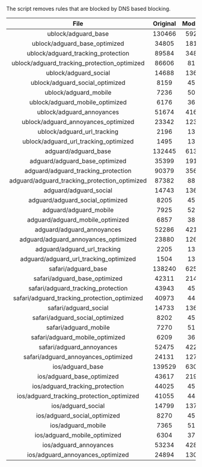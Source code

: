 The script removes rules that are blocked by DNS based blocking.


| File | Original | Modified |
|:----:|:-----:|:-----:|
| ublock/adguard_base | 130466 | 59280 |
| ublock/adguard_base_optimized | 34805 | 18116 |
| ublock/adguard_tracking_protection | 89584 | 34867 |
| ublock/adguard_tracking_protection_optimized | 86606 | 8106 |
| ublock/adguard_social | 14688 | 13625 |
| ublock/adguard_social_optimized | 8159 | 4528 |
| ublock/adguard_mobile | 7236 | 5092 |
| ublock/adguard_mobile_optimized | 6176 | 3637 |
| ublock/adguard_annoyances | 51674 | 41602 |
| ublock/adguard_annoyances_optimized | 23342 | 12329 |
| ublock/adguard_url_tracking | 2196 | 1337 |
| ublock/adguard_url_tracking_optimized | 1495 | 1334 |
| adguard/adguard_base | 132445 | 61320 |
| adguard/adguard_base_optimized | 35399 | 19147 |
| adguard/adguard_tracking_protection | 90379 | 35604 |
| adguard/adguard_tracking_protection_optimized | 87382 | 8827 |
| adguard/adguard_social | 14743 | 13685 |
| adguard/adguard_social_optimized | 8205 | 4574 |
| adguard/adguard_mobile | 7925 | 5273 |
| adguard/adguard_mobile_optimized | 6857 | 3811 |
| adguard/adguard_annoyances | 52286 | 42135 |
| adguard/adguard_annoyances_optimized | 23880 | 12620 |
| adguard/adguard_url_tracking | 2205 | 1345 |
| adguard/adguard_url_tracking_optimized | 1504 | 1342 |
| safari/adguard_base | 138240 | 62559 |
| safari/adguard_base_optimized | 42311 | 21418 |
| safari/adguard_tracking_protection | 43943 | 4588 |
| safari/adguard_tracking_protection_optimized | 40973 | 4441 |
| safari/adguard_social | 14733 | 13669 |
| safari/adguard_social_optimized | 8202 | 4561 |
| safari/adguard_mobile | 7270 | 5131 |
| safari/adguard_mobile_optimized | 6209 | 3670 |
| safari/adguard_annoyances | 52475 | 42244 |
| safari/adguard_annoyances_optimized | 24131 | 12702 |
| ios/adguard_base | 139529 | 63067 |
| ios/adguard_base_optimized | 43617 | 21923 |
| ios/adguard_tracking_protection | 44025 | 4596 |
| ios/adguard_tracking_protection_optimized | 41055 | 4449 |
| ios/adguard_social | 14799 | 13708 |
| ios/adguard_social_optimized | 8270 | 4582 |
| ios/adguard_mobile | 7365 | 5175 |
| ios/adguard_mobile_optimized | 6304 | 3711 |
| ios/adguard_annoyances | 53234 | 42894 |
| ios/adguard_annoyances_optimized | 24894 | 13021 |